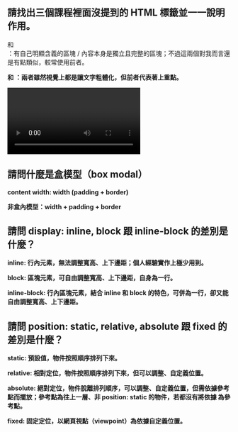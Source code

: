 ## 請找出三個課程裡面沒提到的 HTML 標籤並一一說明作用。

<section> 和 <article>：有自己明顯含義的區塊 / 內容本身是獨立且完整的區塊；不過這兩個對我而言還是有點類似，較常使用前者。

<strong> 和 <b>：兩者雖然視覺上都是讓文字粗體化，但前者代表著上**重點**。

<video>：用於嵌入影片的標籤。

## 請問什麼是盒模型（box modal）

content width: width (padding + border)

非盒內模型：width + padding + border

## 請問 display: inline, block 跟 inline-block 的差別是什麼？

inline: 行內元素，無法調整寬高、上下邊距；個人經驗實作上**極少**用到。

block: 區塊元素，可自由調整寬高、上下邊距，自身為一行。

inline-block: 行內區塊元素，結合 inline 和 block 的特色，可併為一行，卻又能自由調整寬高、上下邊距。

## 請問 position: static, relative, absolute 跟 fixed 的差別是什麼？

static: 預設值，物件按照順序排列下來。

relative: 相對定位，物件按照順序排列下來，但可以調整、自定義位置。

absolute: 絕對定位，物件脫離排列順序，可以調整、自定義位置，但需依據參考點而擺放；參考點為往上一層、非 position: static 的物件，若都沒有將依據 <body> 為參考點。

fixed: 固定定位，以網頁視點（viewpoint）為依據自定義位置。
